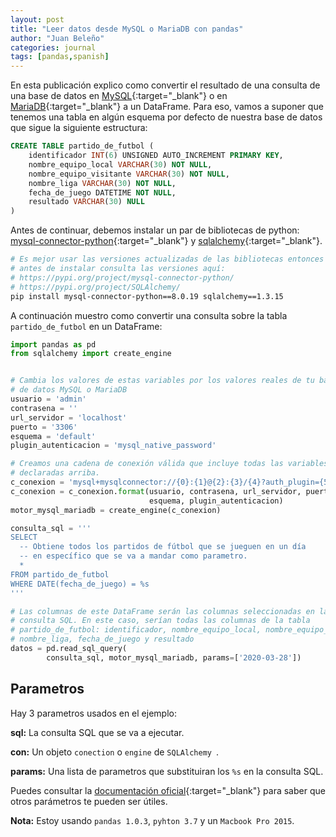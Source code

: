 ```yaml
---
layout: post
title: "Leer datos desde MySQL o MariaDB con pandas"
author: "Juan Beleño"
categories: journal
tags: [pandas,spanish]
---
```


En esta publicación explico como convertir el resultado de una consulta de una base de datos en [MySQL](https://www.mysql.com/){:target="_blank"} o en [MariaDB](https://mariadb.org/){:target="_blank"} a un DataFrame. Para eso, vamos a suponer que tenemos una tabla en algún esquema por defecto de nuestra base de datos que sigue la siguiente estructura:

```sql
CREATE TABLE partido_de_futbol (
    identificador INT(6) UNSIGNED AUTO_INCREMENT PRIMARY KEY,
    nombre_equipo_local VARCHAR(30) NOT NULL,
    nombre_equipo_visitante VARCHAR(30) NOT NULL,
    nombre_liga VARCHAR(30) NOT NULL,
    fecha_de_juego DATETIME NOT NULL,
    resultado VARCHAR(30) NULL
)
```
Antes de continuar, debemos instalar un par de bibliotecas de python: [mysql-connector-python](https://pypi.org/project/mysql-connector-python/){:target="_blank"} y [sqlalchemy](https://pypi.org/project/SQLAlchemy/){:target="_blank"}.

```bash
# Es mejor usar las versiones actualizadas de las bibliotecas entonces
# antes de instalar consulta las versiones aquí:
# https://pypi.org/project/mysql-connector-python/
# https://pypi.org/project/SQLAlchemy/
pip install mysql-connector-python==8.0.19 sqlalchemy==1.3.15
```

A continuación muestro como convertir una consulta sobre la tabla `partido_de_futbol` en un DataFrame:


```python
import pandas as pd
from sqlalchemy import create_engine


# Cambia los valores de estas variables por los valores reales de tu base
# de datos MySQL o MariaDB
usuario = 'admin'
contrasena = ''
url_servidor = 'localhost'
puerto = '3306'
esquema = 'default'
plugin_autenticacion = 'mysql_native_password'

# Creamos una cadena de conexión válida que incluye todas las variables
# declaradas arriba.
c_conexion = 'mysql+mysqlconnector://{0}:{1}@{2}:{3}/{4}?auth_plugin={5}'
c_conexion = c_conexion.format(usuario, contrasena, url_servidor, puerto,
                               esquema, plugin_autenticacion)
motor_mysql_mariadb = create_engine(c_conexion)

consulta_sql = '''
SELECT
  -- Obtiene todos los partidos de fútbol que se jueguen en un día
  -- en específico que se va a mandar como parametro.
  *
FROM partido_de_futbol
WHERE DATE(fecha_de_juego) = %s
'''

# Las columnas de este DataFrame serán las columnas seleccionadas en la
# consulta SQL. En este caso, serían todas las columnas de la tabla
# partido_de_futbol: identificador, nombre_equipo_local, nombre_equipo_visitante,
# nombre_liga, fecha_de_juego y resultado
datos = pd.read_sql_query(
        consulta_sql, motor_mysql_mariadb, params=['2020-03-28'])

```

## Parametros
Hay 3 parametros usados en el ejemplo:

**sql:** La consulta SQL que se va a ejecutar.

**con:**  Un objeto `conection` o `engine` de `SQLAlchemy `.

**params:** Una lista de parametros que substituiran los `%s` en la consulta SQL.

Puedes consultar la [documentación oficial](https://pandas.pydata.org/pandas-docs/stable/reference/api/pandas.read_sql_query.html){:target="_blank"} para saber que otros parámetros te pueden ser útiles.

**Nota:** Estoy usando `pandas 1.0.3`, `pyhton 3.7` y un `Macbook Pro 2015`.
